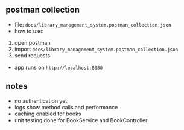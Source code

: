## postman collection
- file: `docs/library_management_system.postman_collection.json`
- how to use:
1. open postman
2. import `docs/library_management_system.postman_collection.json`
3. send requests

- app runs on `http://localhost:8080`


## notes
- no authentication yet
- logs show method calls and performance
- caching enabled for books
- unit testing done for BookService and BookController